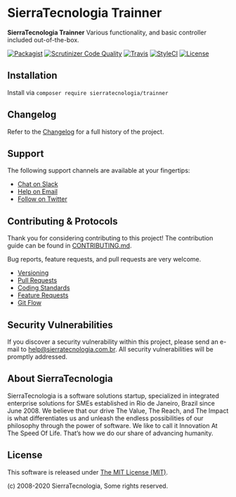 # SierraTecnologia Trainner

**SierraTecnologia Trainner** Various functionality, and basic controller included out-of-the-box.

[![Packagist](https://img.shields.io/packagist/v/sierratecnologia/trainner.svg?label=Packagist&style=flat-square)](https://packagist.org/packages/sierratecnologia/trainner)
[![Scrutinizer Code Quality](https://img.shields.io/scrutinizer/g/sierratecnologia/trainner.svg?label=Scrutinizer&style=flat-square)](https://scrutinizer-ci.com/g/sierratecnologia/trainner/)
[![Travis](https://img.shields.io/travis/sierratecnologia/trainner.svg?label=TravisCI&style=flat-square)](https://travis-ci.org/sierratecnologia/trainner)
[![StyleCI](https://styleci.io/repos/60968880/shield)](https://styleci.io/repos/60968880)
[![License](https://img.shields.io/packagist/l/sierratecnologia/trainner.svg?label=License&style=flat-square)](https://github.com/sierratecnologia/trainner/blob/master/LICENSE)


## Installation

Install via `composer require sierratecnologia/trainner`


## Changelog

Refer to the [Changelog](CHANGELOG.md) for a full history of the project.


## Support

The following support channels are available at your fingertips:

- [Chat on Slack](https://bit.ly/sierratecnologia-slack)
- [Help on Email](mailto:help@sierratecnologia.com.br)
- [Follow on Twitter](https://twitter.com/sierratecnologia)


## Contributing & Protocols

Thank you for considering contributing to this project! The contribution guide can be found in [CONTRIBUTING.md](CONTRIBUTING.md).

Bug reports, feature requests, and pull requests are very welcome.

- [Versioning](CONTRIBUTING.md#versioning)
- [Pull Requests](CONTRIBUTING.md#pull-requests)
- [Coding Standards](CONTRIBUTING.md#coding-standards)
- [Feature Requests](CONTRIBUTING.md#feature-requests)
- [Git Flow](CONTRIBUTING.md#git-flow)


## Security Vulnerabilities

If you discover a security vulnerability within this project, please send an e-mail to [help@sierratecnologia.com.br](help@sierratecnologia.com.br). All security vulnerabilities will be promptly addressed.


## About SierraTecnologia

SierraTecnologia is a software solutions startup, specialized in integrated enterprise solutions for SMEs established in Rio de Janeiro, Brazil since June 2008. We believe that our drive The Value, The Reach, and The Impact is what differentiates us and unleash the endless possibilities of our philosophy through the power of software. We like to call it Innovation At The Speed Of Life. That’s how we do our share of advancing humanity.


## License

This software is released under [The MIT License (MIT)](LICENSE).

(c) 2008-2020 SierraTecnologia, Some rights reserved.
